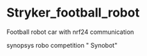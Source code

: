 # Stryker_football_robot
Football robot car with nrf24 communication 

synopsys robo competition " Synobot"
